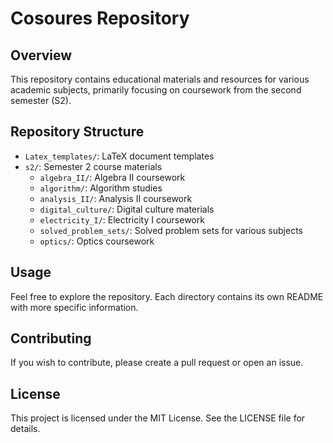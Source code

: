 # Cosoures Repository

## Overview
This repository contains educational materials and resources for various academic subjects, primarily focusing on coursework from the second semester (S2).

## Repository Structure
- `Latex_templates/`: LaTeX document templates
- `s2/`: Semester 2 course materials
  - `algebra_II/`: Algebra II coursework
  - `algorithm/`: Algorithm studies
  - `analysis_II/`: Analysis II coursework
  - `digital_culture/`: Digital culture materials
  - `electricity_I/`: Electricity I coursework
  - `solved_problem_sets/`: Solved problem sets for various subjects
  - `optics/`: Optics coursework

## Usage
Feel free to explore the repository. Each directory contains its own README with more specific information.

## Contributing
If you wish to contribute, please create a pull request or open an issue.

## License
This project is licensed under the MIT License. See the LICENSE file for details.
